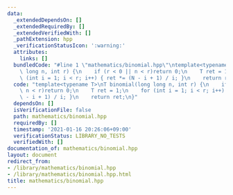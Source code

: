 ```yaml
---
data:
  _extendedDependsOn: []
  _extendedRequiredBy: []
  _extendedVerifiedWith: []
  _pathExtension: hpp
  _verificationStatusIcon: ':warning:'
  attributes:
    links: []
  bundledCode: "#line 1 \"mathematics/binomial.hpp\"\ntemplate<typename T>\nT binomial(long\
    \ long n, int r) {\n    if (r < 0 || n < r)return 0;\n    T ret = 1;\n    for\
    \ (int i = 1; i < r; i++) { ret *= (N - i + 1) / i; }\n    return ret;\n}\n"
  code: "template<typename T>\nT binomial(long long n, int r) {\n    if (r < 0 ||\
    \ n < r)return 0;\n    T ret = 1;\n    for (int i = 1; i < r; i++) { ret *= (N\
    \ - i + 1) / i; }\n    return ret;\n}"
  dependsOn: []
  isVerificationFile: false
  path: mathematics/binomial.hpp
  requiredBy: []
  timestamp: '2021-01-16 20:26:06+09:00'
  verificationStatus: LIBRARY_NO_TESTS
  verifiedWith: []
documentation_of: mathematics/binomial.hpp
layout: document
redirect_from:
- /library/mathematics/binomial.hpp
- /library/mathematics/binomial.hpp.html
title: mathematics/binomial.hpp
---
```


